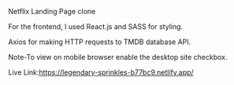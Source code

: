 
Netflix Landing Page clone



For the frontend, I used React.js and SASS for styling.

Axios for making HTTP requests to TMDB database API.

Note-To view on mobile browser enable the desktop site checkbox.

Live Link:https://legendary-sprinkles-b77bc9.netlify.app/


